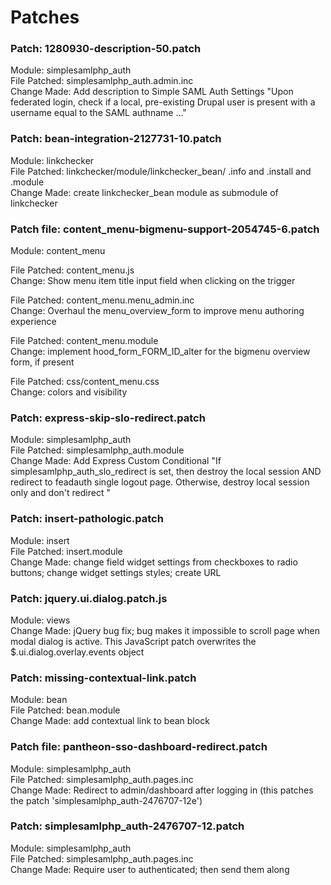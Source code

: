 # Patches

### Patch: 1280930-description-50.patch  
Module: simplesamlphp_auth  
File Patched: simplesamlphp_auth.admin.inc  
Change Made: Add description to Simple SAML Auth Settings "Upon federated login, check if a local, pre-existing Drupal user is present with a username equal to the SAML authname ..."

### Patch: bean-integration-2127731-10.patch
Module: linkchecker  
File Patched: linkchecker/module/linkchecker_bean/ .info and .install and .module  
Change Made: create linkchecker_bean module as submodule of linkchecker  

### Patch file: content_menu-bigmenu-support-2054745-6.patch
Module: content_menu  

File Patched: content_menu.js  
Change:  Show menu item title input field when clicking on the trigger 

File Patched: content_menu.menu_admin.inc  
Change: Overhaul the menu_overview_form to improve menu authoring experience  

File Patched: content_menu.module  
Change: implement hood_form_FORM_ID_alter for the bigmenu overview form, if present 

File Patched: css/content_menu.css  
Change: colors and visibility  

### Patch: express-skip-slo-redirect.patch
Module: simplesamlphp_auth  
File Patched: simplesamlphp_auth.module  
Change Made: Add Express Custom Conditional "If simplesamlphp_auth_slo_redirect is set, then destroy the local session AND redirect to feadauth single logout page. Otherwise, destroy local session only and don't redirect "  

### Patch: insert-pathologic.patch
Module: insert  
File Patched: insert.module  
Change Made: change field widget settings from checkboxes to radio buttons; change widget settings styles; create URL  

### Patch: jquery.ui.dialog.patch.js
Module: views  
Change Made: jQuery bug fix; bug makes it impossible to scroll page when modal dialog is active. This JavaScript patch overwrites the $.ui.dialog.overlay.events object  

### Patch: missing-contextual-link.patch
Module: bean  
File Patched: bean.module  
Change Made: add contextual link to bean block  

### Patch file: pantheon-sso-dashboard-redirect.patch
Module: simplesamlphp_auth  
File Patched: simplesamlphp_auth.pages.inc  
Change Made: Redirect to admin/dashboard after logging in (this patches the patch 'simplesamlphp_auth-2476707-12e')

### Patch: simplesamlphp_auth-2476707-12.patch
Module: simplesamlphp_auth  
File Patched: simplesamlphp_auth.pages.inc  
Change Made: Require user to authenticated; then send them along
